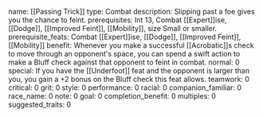 name: [[Passing Trick]]
type: Combat
description: Slipping past a foe gives you the chance to feint.
prerequisites: Int 13, Combat [[Expert]]ise, [[Dodge]], [[Improved Feint]], [[Mobility]], size Small or smaller.
prerequisite_feats: Combat [[Expert]]ise, [[Dodge]], [[Improved Feint]], [[Mobility]]
benefit: Whenever you make a successful [[Acrobatic]]s check to move through an opponent's space, you can spend a swift action to make a Bluff check against that opponent to feint in combat.
normal: 0
special: If you have the [[Underfoot]] feat and the opponent is larger than you, you gain a +2 bonus on the Bluff check this feat allows.
teamwork: 0
critical: 0
grit: 0
style: 0
performance: 0
racial: 0
companion_familiar: 0
race_name: 0
note: 0
goal: 0
completion_benefit: 0
multiples: 0
suggested_traits: 0
